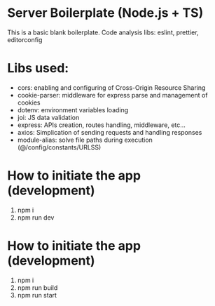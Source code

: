 # Server Boilerplate (Node.js + TS)

This is a basic blank boilerplate.
Code analysis libs: eslint, prettier, editorconfig

# Libs used:

- cors: enabling and configuring of Cross-Origin Resource Sharing
- cookie-parser: middleware for express parse and management of cookies
- dotenv: environment variables loading
- joi: JS data validation
- express: APIs creation, routes handling, middleware, etc...
- axios: Simplication of sending requests and handling responses
- module-alias: solve file paths during execution (@/config/constants/URLSS)

# How to initiate the app (development)

1. npm i
2. npm run dev

# How to initiate the app (development)

1. npm i
2. npm run build
3. npm run start
